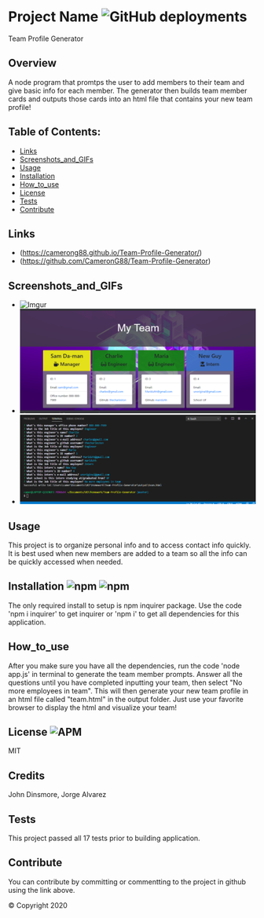
  # Project Name ![GitHub deployments](https://img.shields.io/github/deployments/badges/shields/shields-staging?color=lightgrey)

  Team Profile Generator

  ## Overview 
  A node program that promtps the user to add members to their team and give basic info for each member. The generator then builds team member cards and outputs those cards into an html file that contains your new team profile! 

  ## Table of Contents:
  - [Links](#Links)
  - [Screenshots_and_GIFs](#Screenshots_and_GIFs)
  - [Usage](#Usage)
  - [Installation](#Installation)
  - [How_to_use](#How_to_use)
  - [License](#License)
  - [Tests](#Tests)
  - [Contribute](#Contribute)

 ## Links
  - (https://camerong88.github.io/Team-Profile-Generator/)
  - (https://github.com/CameronG88/Team-Profile-Generator)

 ## Screenshots_and_GIFs 
  - ![Imgur](https://i.imgur.com/oXYQaM9.gif)
  - ![Screenshot of the completed team html on server](./assets/images/Screenshot_site.png)
  - ![Screenshot of completed prompt in node terminal](./assets/images/Screenshot_prompt.png)
  
  ## Usage
  This project is to organize personal info and to access contact info quickly.  It is best used when new members are added to a team so all the info can be quickly accessed when needed. 

  ## Installation ![npm](https://img.shields.io/npm/v/npm?color=pink&style=plastic) ![npm](https://img.shields.io/npm/v/inquirer?color=pink&label=inquirer&style=plastic)
  The only required install to setup is npm inquirer package. Use the code 'npm i inquirer' to get inquirer or 'npm i' to get all dependencies for this application.

  ## How_to_use
  After you make sure you have all the dependencies, run the code 'node app.js' in terminal to generate the team member prompts. Answer all the questions until you have completed inputting your team, then select "No more employees in team". This will then generate your new team profile in an html file called "team.html" in the output folder. Just use your favorite browser to display the html and visualize your team!  

  ## License ![APM](https://img.shields.io/apm/l/npm?color=pink&style=plastic)
  MIT

  ## Credits
  John Dinsmore, Jorge Alvarez

  ## Tests
 This project passed all 17 tests prior to building application.

  ## Contribute
  You can contribute by committing or commentting to the project in github using the link above.

  © Copyright 2020